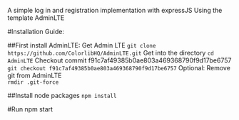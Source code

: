A simple log in and registration implementation with expressJS
Using the template AdminLTE

#Installation Guide:

##First install AdminLTE: 
Get Admin LTE
`git clone https://github.com/ColorlibHQ/AdminLTE.git`
Get into the directory
`cd AdminLTE`
Checkout commit f91c7af49385b0ae803a469368790f9d17be6757
`git checkout f91c7af49385b0ae803a469368790f9d17be6757`
Optional: Remove git from AdminLTE<br>
`rmdir .git-force`

##Install node packages
 `npm install`

#Run
npm start


